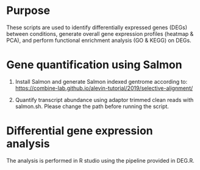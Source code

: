 # Purpose
These scripts are used to identify differentially expressed genes (DEGs) between conditions, generate overall gene expression profiles (heatmap & PCA), and perform functional enrichment analysis (GO & KEGG) on DEGs.

# Gene quantification using Salmon

1. Install Salmon and generate Salmon indexed gentrome according to:
https://combine-lab.github.io/alevin-tutorial/2019/selective-alignment/

2. Quantify transcript abundance using adaptor trimmed clean reads with salmon.sh. Please change the path before running the script.

# Differential gene expression analysis

The analysis is performed in R studio using the pipeline provided in DEG.R.


